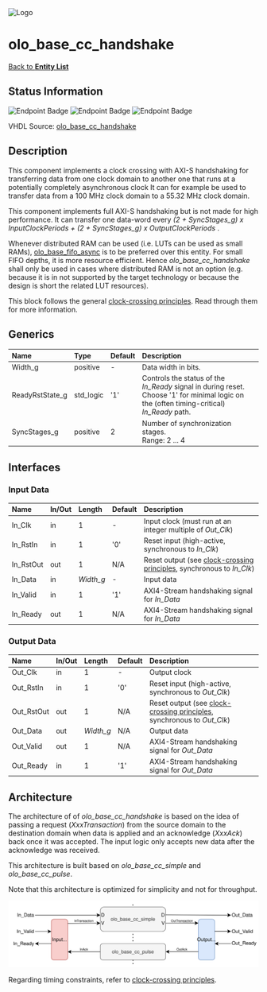 <img src="../Logo.png" alt="Logo" width="400">

# olo_base_cc_handshake

[Back to **Entity List**](../EntityList.md)

## Status Information

![Endpoint Badge](https://img.shields.io/endpoint?url=https://storage.googleapis.com/open-logic-badges/coverage/olo_base_cc_handshake.json?cacheSeconds=0) ![Endpoint Badge](https://img.shields.io/endpoint?url=https://storage.googleapis.com/open-logic-badges/branches/olo_base_cc_handshake.json?cacheSeconds=0) ![Endpoint Badge](https://img.shields.io/endpoint?url=https://storage.googleapis.com/open-logic-badges/issues/olo_base_cc_handshake.json?cacheSeconds=0)

VHDL Source: [olo_base_cc_handshake](../../src/base/vhdl/olo_base_cc_handshake.vhd)

## Description

This component implements a clock crossing with AXI-S handshaking for transferring data from one clock domain to another one that runs at a potentially completely asynchronous clock It can for example be used to transfer data from a 100 MHz clock domain to a 55.32 MHz clock domain.

This component implements full AXI-S handshaking but is not made for high performance. It can transfer one data-word every *(2 + SyncStages_g) x InputClockPeriods + (2 + SyncStages_g) x OutputClockPeriods* .

Whenever distributed RAM can be used (i.e. LUTs can be used as small RAMs), [olo_base_fifo_async](./olo_base_fifo_async.md) is to be preferred over this entity. For small FIFO depths, it is more resource efficient. Hence *olo_base_cc_handshake* shall only be used in cases where distributed RAM is not an option (e.g. because it is in not supported by the target technology or because the design is short the related LUT resources).

This block follows the general [clock-crossing principles](clock_crossing_principles.md). Read through them for more information.

## Generics

| Name            | Type      | Default | Description                                                  |
| :-------------- | :-------- | ------- | :----------------------------------------------------------- |
| Width_g         | positive  | -       | Data width in bits.                                          |
| ReadyRstState_g | std_logic | '1'     | Controls the status of the *In_Ready* signal in during reset.<br>Choose '1' for minimal logic on the (often timing-critical) *In_Ready* path. |
| SyncStages_g    | positive  | 2       | Number of synchronization stages. <br />Range: 2 ... 4       |

## Interfaces

### Input Data

| Name      | In/Out | Length    | Default | Description                                                  |
| :-------- | :----- | :-------- | ------- | :----------------------------------------------------------- |
| In_Clk    | in     | 1         | -       | Input clock (must run at an integer multiple of *Out_Clk*)   |
| In_RstIn  | in     | 1         | '0'     | Reset input (high-active, synchronous to *In_Clk*)           |
| In_RstOut | out    | 1         | N/A     | Reset output (see [clock-crossing principles](clock_crossing_principles.md), synchronous to *In_Clk*) |
| In_Data   | in     | *Width_g* | -       | Input data                                                   |
| In_Valid  | in     | 1         | '1'     | AXI4-Stream handshaking signal for *In_Data*                 |
| In_Ready  | out    | 1         | N/A     | AXI4-Stream handshaking signal for *In_Data*                 |

### Output Data

| Name       | In/Out | Length    | Default | Description                                                  |
| :--------- | :----- | :-------- | ------- | :----------------------------------------------------------- |
| Out_Clk    | in     | 1         | -       | Output clock                                                 |
| Out_RstIn  | in     | 1         | '0'     | Reset input (high-active, synchronous to *Out_Clk*)          |
| Out_RstOut | out    | 1         | N/A     | Reset output (see [clock-crossing principles](clock_crossing_principles.md), synchronous to *Out_Clk*) |
| Out_Data   | out    | *Width_g* | N/A     | Output data                                                  |
| Out_Valid  | out    | 1         | N/A     | AXI4-Stream handshaking signal for *Out_Data*                |
| Out_Ready  | in     | 1         | '1'     | AXI4-Stream handshaking signal for *Out_Data*                |

## Architecture

The architecture of of *olo_base_cc_handshake* is based on the idea of passing a request (*XxxTransaction*) from the source domain to the destination domain when data is applied and an acknowledge (*XxxAck*) back once it was accepted. The input logic only accepts new data after the acknowledge was received.

This architecture is built based on *olo_base_cc_simple* and *olo_base_cc_pulse*. 

Note that this architecture is optimized for simplicity and not for throughput.



![architecture](./clock_crossings/olo_base_cc_handshake.svg)

Regarding timing constraints, refer to [clock-crossing principles](clock_crossing_principles.md).





